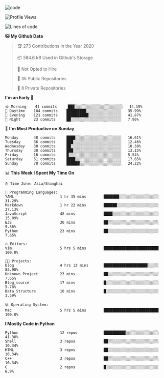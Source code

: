 
<!--
**liuyaanng/liuyaanng** is a ✨ _special_ ✨ repository because its `README.md` (this file) appears on your GitHub profile.

Here are some ideas to get you started:

- 🔭 I’m currently working on ...
- 🌱 I’m currently learning ...
- 👯 I’m looking to collaborate on ...
- 🤔 I’m looking for help with ...
- 💬 Ask me about ...
- 📫 How to reach me: ...
- 😄 Pronouns: ...
- ⚡ Fun fact: ...
-->


![code](https://cdn.jsdelivr.net/gh/liuyaanng/liuyaanng@1.0/code.gif) 

<!--START_SECTION:waka-->
![Profile Views](http://img.shields.io/badge/Profile%20Views-3-blue)

![Lines of code](https://img.shields.io/badge/From%20Hello%20World%20I%27ve%20Written-1.4%20million%20lines%20of%20code-blue)

**🐱 My Github Data** 

> 🏆 273 Contributions in the Year 2020
 > 
> 📦 584.6 kB Used in Github's Storage 
 > 
> 🚫 Not Opted to Hire
 > 
> 📜 35 Public Repositories 
 > 
> 🔑 8 Private Repositories  

**I'm an Early 🐤** 

```text
🌞 Morning    41 commits     ███░░░░░░░░░░░░░░░░░░░░░░   14.19% 
🌆 Daytime    104 commits    █████████░░░░░░░░░░░░░░░░   35.99% 
🌃 Evening    121 commits    ██████████░░░░░░░░░░░░░░░   41.87% 
🌙 Night      23 commits     ██░░░░░░░░░░░░░░░░░░░░░░░   7.96%

```
📅 **I'm Most Productive on Sunday** 

```text
Monday       48 commits     ████░░░░░░░░░░░░░░░░░░░░░   16.61% 
Tuesday      36 commits     ███░░░░░░░░░░░░░░░░░░░░░░   12.46% 
Wednesday    30 commits     ██░░░░░░░░░░░░░░░░░░░░░░░   10.38% 
Thursday     38 commits     ███░░░░░░░░░░░░░░░░░░░░░░   13.15% 
Friday       16 commits     █░░░░░░░░░░░░░░░░░░░░░░░░   5.54% 
Saturday     51 commits     ████░░░░░░░░░░░░░░░░░░░░░   17.65% 
Sunday       70 commits     ██████░░░░░░░░░░░░░░░░░░░   24.22%

```


📊 **This Week I Spent My Time On** 

```text
⌚︎ Time Zone: Asia/Shanghai

💬 Programming Languages: 
YAML                     1 hr 35 mins        ███████░░░░░░░░░░░░░░░░░░   31.29% 
Markdown                 1 hr 22 mins        ██████░░░░░░░░░░░░░░░░░░░   27.13% 
JavaScript               48 mins             ████░░░░░░░░░░░░░░░░░░░░░   15.89% 
EJS                      30 mins             ██░░░░░░░░░░░░░░░░░░░░░░░   9.86% 
Python                   23 mins             ██░░░░░░░░░░░░░░░░░░░░░░░   7.65%

🔥 Editors: 
Vim                      5 hrs 5 mins        █████████████████████████   100.0%

🐱‍💻 Projects: 
blog                     4 hrs 13 mins       ████████████████████░░░░░   82.98% 
Unknown Project          23 mins             ██░░░░░░░░░░░░░░░░░░░░░░░   7.65% 
Blog_source              17 mins             █░░░░░░░░░░░░░░░░░░░░░░░░   5.78% 
Data_Structure           10 mins             █░░░░░░░░░░░░░░░░░░░░░░░░   3.59%

💻 Operating System: 
Mac                      5 hrs 5 mins        █████████████████████████   100.0%

```

**I Mostly Code in Python** 

```text
Python                   12 repos            ██████████░░░░░░░░░░░░░░░   41.38% 
Shell                    3 repos             ██░░░░░░░░░░░░░░░░░░░░░░░   10.34% 
HTML                     3 repos             ██░░░░░░░░░░░░░░░░░░░░░░░   10.34% 
C++                      3 repos             ██░░░░░░░░░░░░░░░░░░░░░░░   10.34% 
C                        2 repos             █░░░░░░░░░░░░░░░░░░░░░░░░   6.9%

```



<!--END_SECTION:waka-->
